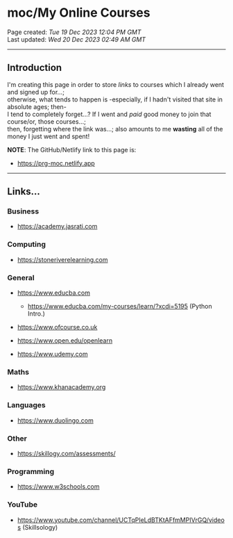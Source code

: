 # moc/My Online Courses

Page created: *Tue 19 Dec 2023 12:04 PM GMT*  
Last updated: *Wed 20 Dec 2023 02:49 AM GMT*

-----

## Introduction

I'm creating this page in order to store *links* to courses which I already went and signed up for...;     
otherwise, what tends to happen is -especially, if I hadn't visited that site in absolute ages; then-       
I tend to completely forget...? If I went and *paid* good money to join that course/or, those courses...;   
then, forgetting where the link was...; also amounts to me **wasting** all of the money I just went and spent!

**NOTE**: The GitHub/Netlify link to this page is: 

- https://prg-moc.netlify.app
  
-----

## Links...

### Business  

- https://academy.jasrati.com  

### Computing

- https://stoneriverelearning.com  
  
### General 

- https://www.educba.com
  - https://www.educba.com/my-courses/learn/?xcdi=5195  (Python Intro.)

- https://www.ofcourse.co.uk  
- https://www.open.edu/openlearn     
- https://www.udemy.com  

### Maths  

- https://www.khanacademy.org  

### Languages

- https://www.duolingo.com  

### Other

- https://skillogy.com/assessments/

### Programming

- https://www.w3schools.com

### YouTube

- https://www.youtube.com/channel/UCTqPIeLdBTKtAFfmMPIVrGQ/videos (Skillsology)

